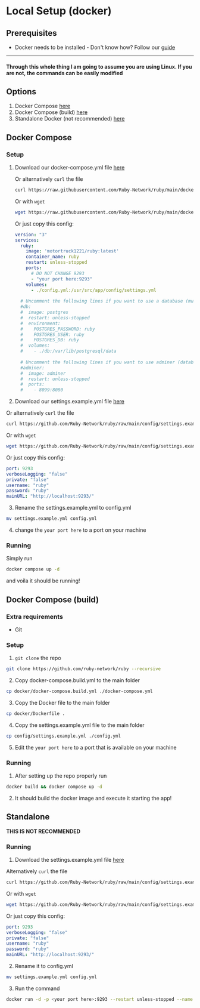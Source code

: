 # Local Setup (docker)

## Prerequisites

- Docker needs to be installed - Don't know how? Follow our [guide](./docker-install.md)

---
#### Through this whole thing I am going to assume you are using Linux. If you are not, the commands can be easily modified


## Options

1. Docker Compose [here](#docker-compose)
2. Docker Compose (build) [here](#docker-compose-build)
3. Standalone Docker (not recommended) [here](#standalone)

## Docker Compose

### Setup

1. Download our docker-compose.yml file [here](https://github.com/Ruby-Network/ruby/blob/main/docker/docker-compose.yml)

    Or alternatively `curl` the file
    ```bash
    curl https://raw.githubusercontent.com/Ruby-Network/ruby/main/docker/docker-compose.yml > docker-compose.yml
    ```
    Or with `wget`
    ```bash
    wget https://raw.githubusercontent.com/Ruby-Network/ruby/main/docker/docker-compose.yml
    ```

    Or just copy this config:
    ```yml
    version: "3"
    services:
      ruby:
        image: 'motortruck1221/ruby:latest'
        container_name: ruby
        restart: unless-stopped
        ports:
          # DO NOT CHANGE 9293
          - "your port here:9293"
        volumes:
          - ./config.yml:/usr/src/app/config/settings.yml
      
      # Uncomment the following lines if you want to use a database (multiuser mode)
      #db:
      #  image: postgres
      #  restart: unless-stopped
      #  environment:
      #    POSTGRES_PASSWORD: ruby
      #    POSTGRES_USER: ruby
      #    POSTGRES_DB: ruby 
      #  volumes:
      #    - ./db:/var/lib/postgresql/data
      
      # Uncomment the following lines if you want to use adminer (database management)
      #adminer:
      #  image: adminer
      #  restart: unless-stopped
      #  ports:
      #    - 8099:8080
    ```
2. Download our settings.example.yml file [here](https://github.com/ruby-network/ruby/tree/main/config/settings.example.yml)

Or alternatively `curl` the file
```bash
curl https://github.com/Ruby-Network/ruby/raw/main/config/settings.example.yml
```
Or with `wget`
```bash
wget https://github.com/Ruby-Network/ruby/raw/main/config/settings.example.yml
```
Or just copy this config:
```yml
port: 9293
verboseLogging: "false"
private: "false"
username: "ruby"
password: "ruby"
mainURL: "http://localhost:9293/"
```

3. Rename the settings.example.yml to config.yml
```bash
mv settings.example.yml config.yml
```

4. change the `your port here` to a port on your machine

### Running

Simply run 

```bash 
docker compose up -d
```

and voila it should be running!

## Docker Compose (build)

### Extra requirements
- Git 

### Setup 

1. `git clone` the repo 
```bash 
git clone https://github.com/ruby-network/ruby --recursive
```
2. Copy docker-compose.build.yml to the main folder
```bash 
cp docker/docker-compose.build.yml ./docker-compose.yml
```
3. Copy the Docker file to the main folder 
```bash 
cp docker/Dockerfile .
```
4. Copy the settings.example.yml file to the main folder 
```bash
cp config/settings.example.yml ./config.yml
```

5. Edit the `your port here` to a port that is available on your machine 

### Running 

1. After setting up the repo properly run 
```bash 
docker build && docker compose up -d
```

2. It should build the docker image and execute it starting the app!

## Standalone 

**THIS IS NOT RECOMMENDED**

### Running 

1. Download the settings.example.yml file [here](https://github.com/ruby-network/ruby/tree/main/config/settings.example.yml) 

Alternatively `curl` the file
```bash
curl https://github.com/Ruby-Network/ruby/raw/main/config/settings.example.yml
```
Or with `wget`
```bash
wget https://github.com/Ruby-Network/ruby/raw/main/config/settings.example.yml
```

Or just copy this config:
```yml
port: 9293
verboseLogging: "false"
private: "false"
username: "ruby"
password: "ruby"
mainURL: "http://localhost:9293/"
```

2. Rename it to config.yml
```bash
mv settings.example.yml config.yml
```

3. Run the command 
```bash
docker run -d -p <your port here>:9293 --restart unless-stopped --name ruby -v ./config.yml:/usr/src/app/config/settings.yml ghcr.io/ruby-network/ruby
```
